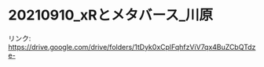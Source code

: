 # 20210910_xRとメタバース_川原

リンク: https://drive.google.com/drive/folders/1tDyk0xCplFqhfzViV7qx4BuZCbQTdze-